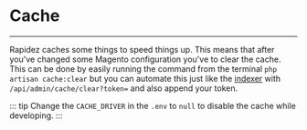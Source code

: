 # Cache

---

Rapidez caches some things to speed things up. This means that after you've changed some Magento configuration you've to clear the cache. This can be done by easily running the command from the terminal `php artisan cache:clear` but you can automate this just like the [indexer](indexer.md#webhook) with `/api/admin/cache/clear?token=` and also append your token.

::: tip
Change the `CACHE_DRIVER` in the `.env` to `null` to disable the cache while developing.
:::
